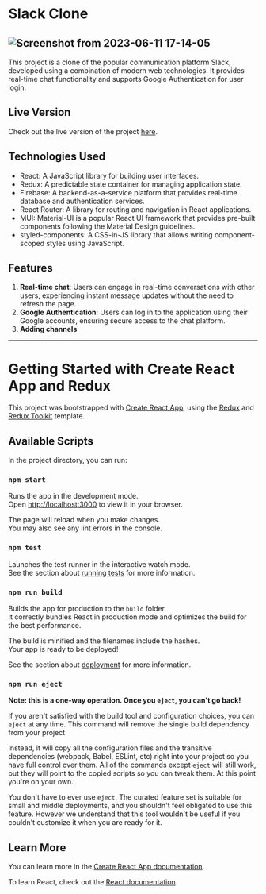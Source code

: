 # Slack Clone
![Screenshot from 2023-06-11 17-14-05](https://github.com/mmd-moradi/slack-clone/assets/110211422/bea6a718-91f7-4c8c-8216-96bae2f2044b)
----------
This project is a clone of the popular communication platform Slack, developed using a combination of modern web technologies. It provides real-time chat functionality and supports Google Authentication for user login.

## Live Version

Check out the live version of the project [here](https://slack-clone-72365.web.app/).

## Technologies Used

- React: A JavaScript library for building user interfaces.
- Redux: A predictable state container for managing application state.
- Firebase: A backend-as-a-service platform that provides real-time database and authentication services.
- React Router: A library for routing and navigation in React applications.
- MUI: Material-UI is a popular React UI framework that provides pre-built components following the Material Design guidelines.
- styled-components: A CSS-in-JS library that allows writing component-scoped styles using JavaScript.

## Features

1. **Real-time chat**: Users can engage in real-time conversations with other users, experiencing instant message updates without the need to refresh the page.
2. **Google Authentication**: Users can log in to the application using their Google accounts, ensuring secure access to the chat platform.
3. **Adding channels**

---------
# Getting Started with Create React App and Redux

This project was bootstrapped with [Create React App](https://github.com/facebook/create-react-app), using the [Redux](https://redux.js.org/) and [Redux Toolkit](https://redux-toolkit.js.org/) template.

## Available Scripts

In the project directory, you can run:

### `npm start`

Runs the app in the development mode.\
Open [http://localhost:3000](http://localhost:3000) to view it in your browser.

The page will reload when you make changes.\
You may also see any lint errors in the console.

### `npm test`

Launches the test runner in the interactive watch mode.\
See the section about [running tests](https://facebook.github.io/create-react-app/docs/running-tests) for more information.

### `npm run build`

Builds the app for production to the `build` folder.\
It correctly bundles React in production mode and optimizes the build for the best performance.

The build is minified and the filenames include the hashes.\
Your app is ready to be deployed!

See the section about [deployment](https://facebook.github.io/create-react-app/docs/deployment) for more information.

### `npm run eject`

**Note: this is a one-way operation. Once you `eject`, you can't go back!**

If you aren't satisfied with the build tool and configuration choices, you can `eject` at any time. This command will remove the single build dependency from your project.

Instead, it will copy all the configuration files and the transitive dependencies (webpack, Babel, ESLint, etc) right into your project so you have full control over them. All of the commands except `eject` will still work, but they will point to the copied scripts so you can tweak them. At this point you're on your own.

You don't have to ever use `eject`. The curated feature set is suitable for small and middle deployments, and you shouldn't feel obligated to use this feature. However we understand that this tool wouldn't be useful if you couldn't customize it when you are ready for it.

## Learn More

You can learn more in the [Create React App documentation](https://facebook.github.io/create-react-app/docs/getting-started).

To learn React, check out the [React documentation](https://reactjs.org/).
